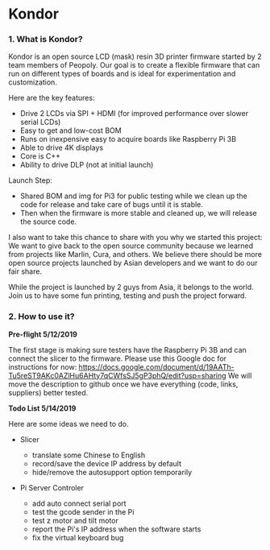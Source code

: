 # Kondor


### 1. What is Kondor?
Kondor is an open source LCD (mask) resin 3D printer firmware started by 2 team members of Peopoly. Our goal is to create a flexible firmware that can run on different types of boards and is ideal for experimentation and customization.   

Here are the key features:
-    Drive 2 LCDs via SPI + HDMI (for improved performance over slower serial LCDs)
-    Easy to get and low-cost BOM 
-    Runs on inexpensive easy to acquire boards like Raspberry Pi 3B
-    Able to drive 4K displays
-    Core is C++
-    Ability to drive DLP (not at initial launch)

Launch Step:
-    Shared BOM and img for Pi3 for public testing while we clean up the code for release and take care of bugs until it is stable.
-    Then when the firmware is more stable and cleaned up, we will release the source code.

I also want to take this chance to share with you why we started this project: 
We want to give back to the open source community because we learned from projects like Marlin, Cura, and others.
We believe there should be more open source projects launched by Asian developers and we want to do our fair share.

While the project is launched by 2 guys from Asia, it belongs to the world. Join us to have some fun printing, testing and push the project forward.

### 2. How to use it?

**Pre-flight  5/12/2019**

The first stage is making sure testers have the Raspberry Pi 3B and can connect the slicer to the firmware.
Please use this Google doc for instructions for now:
https://docs.google.com/document/d/19AATh-Tu5reST9AKc0AZlHu6AHty7qCWfsSJ5gP3phQ/edit?usp=sharing
We will move the description to github once we have everything (code, links, suppliers) better tested.

**Todo List 5/14/2019**

Here are some ideas we need to do.

- Slicer
    - translate some Chinese to English
    - record/save the device IP address by default
    - hide/remove the autosupport option temporarily

- Pi Server Controler
    - add auto connect serial port 
    - test the gcode sender in the Pi
    - test z motor and tilt motor
    - report the Pi's IP address when the software starts
    - fix the virtual keyboard bug



